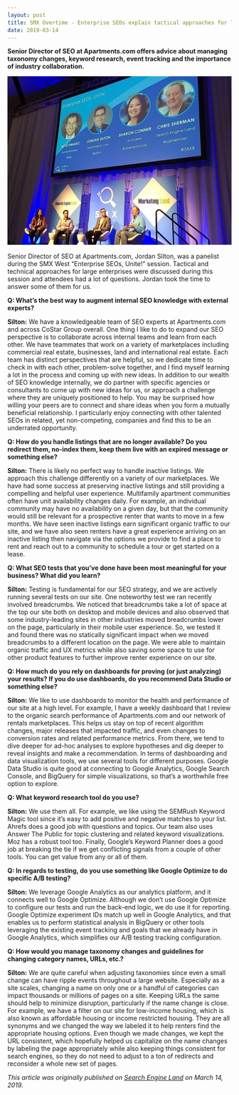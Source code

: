 ```yaml
---
layout: post
title: SMX Overtime - Enterprise SEOs explain tactical approaches for large implementations
date: 2019-03-14
---
```


**Senior Director of SEO at Apartments.com offers advice about managing taxonomy changes, keyword research, event tracking and the importance of industry collaboration.**

![Enterprise SEOs Unite - Panel at SMX West 2019](/images/enterprise-seos-unite-panel.jpeg)

Senior Director of SEO at Apartments.com, Jordan Silton, was a panelist during the SMX West “Enterprise SEOs, Unite!” session. Tactical and technical approaches for large enterprises were discussed during this session and attendees had a lot of questions. Jordan took the time to answer some of them for us.

**Q: What’s the best way to augment internal SEO knowledge with external experts?**

**Silton:** We have a knowledgeable team of SEO experts at Apartments.com and across CoStar Group overall. One thing I like to do to expand our SEO perspective is to collaborate across internal teams and learn from each other. We have teammates that work on a variety of marketplaces including commercial real estate, businesses, land and international real estate. Each team has distinct perspectives that are helpful, so we dedicate time to check in with each other, problem-solve together, and I find myself learning a lot in the process and coming up with new ideas. In addition to our wealth of SEO knowledge internally, we do partner with specific agencies or consultants to come up with new ideas for us, or approach a challenge where they are uniquely positioned to help. You may be surprised how willing your peers are to connect and share ideas when you form a mutually beneficial relationship. I particularly enjoy connecting with other talented SEOs in related, yet non-competing, companies and find this to be an underrated opportunity.

**Q: How do you handle listings that are no longer available? Do you redirect them, no-index them, keep them live with an expired message or something else?**

**Silton:** There is likely no perfect way to handle inactive listings. We approach this challenge differently on a variety of our marketplaces. We have had some success at preserving inactive listings and still providing a compelling and helpful user experience. Multifamily apartment communities often have unit availability changes daily. For example, an individual community may have no availability on a given day, but that the community would still be relevant for a prospective renter that wants to move in a few months. We have seen inactive listings earn significant organic traffic to our site, and we have also seen renters have a great experience arriving on an inactive listing then navigate via the options we provide to find a place to rent and reach out to a community to schedule a tour or get started on a lease.

**Q: What SEO tests that you’ve done have been most meaningful for your business? What did you learn?**

**Silton:** Testing is fundamental for our SEO strategy, and we are actively running several tests on our site. One noteworthy test we ran recently involved breadcrumbs. We noticed that breadcrumbs take a lot of space at the top our site both on desktop and mobile devices and also observed that some industry-leading sites in other industries moved breadcrumbs lower on the page, particularly in their mobile user experience. So, we tested it and found there was no statically significant impact when we moved breadcrumbs to a different location on the page. We were able to maintain organic traffic and UX metrics while also saving some space to use for other product features to further improve renter experience on our site.

**Q: How much do you rely on dashboards for proving (or just analyzing) your results? If you do use dashboards, do you recommend Data Studio or something else?**

**Silton:** We like to use dashboards to monitor the health and performance of our site at a high level. For example, I have a weekly dashboard that I review to the organic search performance of Apartments.com and our network of rentals marketplaces. This helps us stay on top of recent algorithm changes, major releases that impacted traffic, and even changes to conversion rates and related performance metrics. From there, we tend to dive deeper for ad-hoc analyses to explore hypotheses and dig deeper to reveal insights and make a recommendation. In terms of dashboarding and data visualization tools, we use several tools for different purposes. Google Data Studio is quite good at connecting to Google Analytics, Google Search Console, and BigQuery for simple visualizations, so that’s a worthwhile free option to explore.

**Q: What keyword research tool do you use?**

**Silton:** We use them all. For example, we like using the SEMRush Keyword Magic tool since it’s easy to add positive and negative matches to your list. Ahrefs does a good job with questions and topics. Our team also uses Answer The Public for topic clustering and related keyword visualizations. Moz has a robust tool too. Finally, Google’s Keyword Planner does a good job at breaking the tie if we get conflicting signals from a couple of other tools. You can get value from any or all of them.

**Q: In regards to testing, do you use something like Google Optimize to do specific A/B testing?**

**Silton:** We leverage Google Analytics as our analytics platform, and it connects well to Google Optimize. Although we don’t use Google Optimize to configure our tests and run the back-end logic, we do use it for reporting. Google Optimize experiment IDs match up well in Google Analytics, and that enables us to perform statistical analysis in BigQuery or other tools leveraging the existing event tracking and goals that we already have in Google Analytics, which simplifies our A/B testing tracking configuration.

**Q: How would you manage taxonomy changes and guidelines for changing category names, URLs, etc.?**

**Silton:** We are quite careful when adjusting taxonomies since even a small change can have ripple events throughout a large website. Especially as a site scales, changing a name on only one or a handful of categories can impact thousands or millions of pages on a site. Keeping URLs the same should help to minimize disruption, particularly if the name change is close. For example, we have a filter on our site for low-income housing, which is also known as affordable housing or income restricted housing. They are all synonyms and we changed the way we labeled it to help renters find the appropriate housing options. Even though we made changes, we kept the URL consistent, which hopefully helped us capitalize on the name changes by labeling the page appropriately while also keeping things consistent for search engines, so they do not need to adjust to a ton of redirects and reconsider a whole new set of pages.

*This article was originally published on [Search Engine Land](https://searchengineland.com/smx-overtime-enterprise-seos-explain-tactical-approaches-for-large-implementations-313999) on March 14, 2019.*